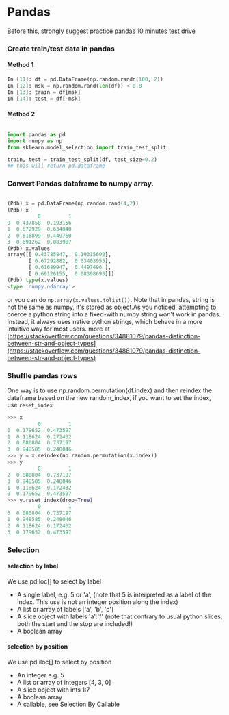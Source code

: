 # Pandas

Before this, strongly suggest practice [pandas 10 minutes test drive](https://pandas.pydata.org/pandas-docs/stable/10min.html)

### Create train/test data in pandas

#### Method 1
```python
In [11]: df = pd.DataFrame(np.random.randn(100, 2))
In [12]: msk = np.random.rand(len(df)) < 0.8
In [13]: train = df[msk]
In [14]: test = df[~msk]
```

#### Method 2
```python

import pandas as pd
import numpy as np
from sklearn.model_selection import train_test_split

train, test = train_test_split(df, test_size=0.2)
## this will return pd.dataframe
```
### Convert Pandas dataframe to numpy array.

```python

(Pdb) x = pd.DataFrame(np.random.rand(4,2))
(Pdb) x
          0         1
0  0.437858  0.193156
1  0.672929  0.634040
2  0.616899  0.449750
3  0.691262  0.083987
(Pdb) x.values
array([[ 0.43785847,  0.19315602],
       [ 0.67292882,  0.63403955],
       [ 0.61689947,  0.4497496 ],
       [ 0.69126155,  0.08398693]])
(Pdb) type(x.values)
<type 'numpy.ndarray'>

```
or you can do ```np.array(x.values.tolist())```. Note that in pandas, string is not the same as numpy, it's stored as object.As you noticed, attempting to coerce a python string into a fixed-with numpy string won't work in pandas. Instead, it always uses native python strings, which behave in a more intuitive way for most users. more at [https://stackoverflow.com/questions/34881079/pandas-distinction-between-str-and-object-types](https://stackoverflow.com/questions/34881079/pandas-distinction-between-str-and-object-types)


### Shuffle pandas rows

One way is to use np.random.permutation(df.index) and then reindex the dataframe based on the new random_index, if you want to set the index, use ```reset_index```


```python
>>> x
          0         1
0  0.179652  0.473597
1  0.118624  0.172432
2  0.080804  0.737197
3  0.948585  0.248046
>>> y = x.reindex(np.random.permutation(x.index))
>>> y
          0         1
2  0.080804  0.737197
3  0.948585  0.248046
1  0.118624  0.172432
0  0.179652  0.473597
>>> y.reset_index(drop=True)
          0         1
0  0.080804  0.737197
1  0.948585  0.248046
2  0.118624  0.172432
3  0.179652  0.473597
```
### Selection

#### selection by label
We use pd.loc[] to select by label

* A single label, e.g. 5 or 'a', (note that 5 is interpreted as a label of the index. This use is not an integer position along the index)
* A list or array of labels ['a', 'b', 'c']
* A slice object with labels 'a':'f' (note that contrary to usual python slices, both the start and the stop are included!)
* A boolean array


#### selection by position

We use pd.iloc[] to select by position
* An integer e.g. 5
* A list or array of integers [4, 3, 0]
* A slice object with ints 1:7
* A boolean array
* A callable, see Selection By Callable
  
      



